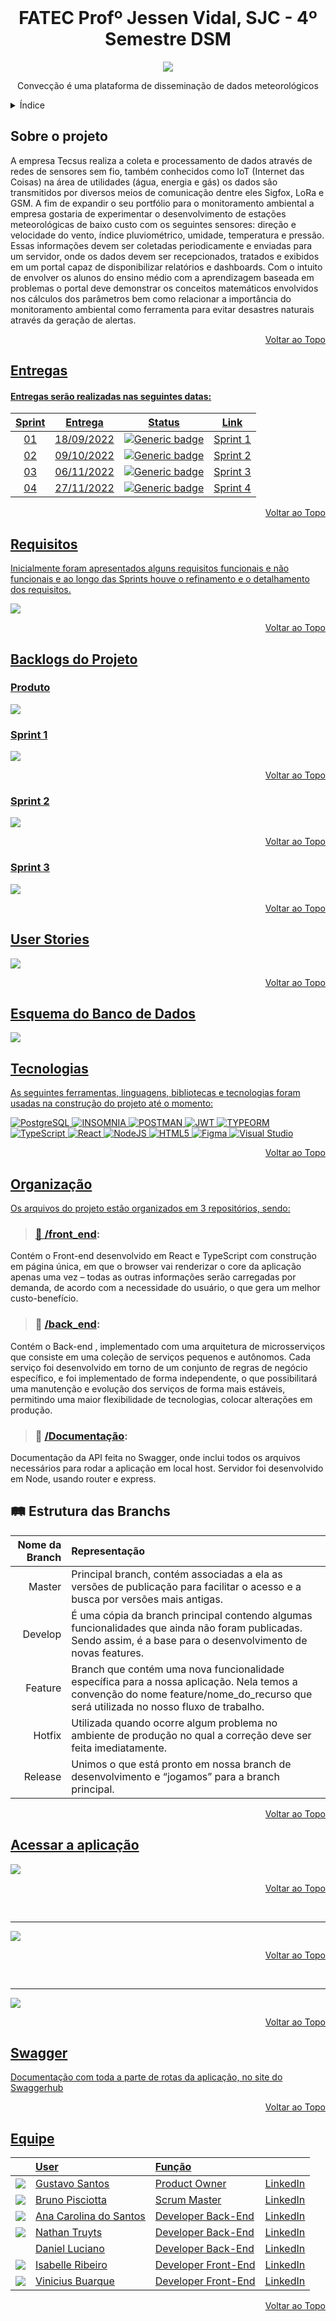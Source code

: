 <br id="topo">
<h1 align = "center"> FATEC Profº Jessen Vidal, SJC - 4º Semestre DSM </h1>
<p align = "center">
<img src = "https://github.com/Conveccao/conveccao-documentacao/blob/master/logotipo-convec%C3%A7%C3%A3o.png" >


<p align = "center"> Convecção é uma plataforma de disseminação de dados meteorológicos
 

<br>

 
<!-- ÍNDICE -->
<details>
  <summary>Índice</summary>
  <ol>
    <li>
      <a href="#Sobre">Sobre o Projeto</a>
    </li>
    <li>
      <a href="#Entregas">Entregas</a>
    </li>
    <li>
      <a href="#Requisitos">Reguisitos</a>
    </li>
    <li>
      <a href="#Backlog">Backlogs</a>
    </li>
    <li>
      <a href="#User">User Stories</a>
    </li>
     <li>
      <a href="#Tecnologias">Tecnologias</a>
    </li>
     <li>
      <a href="#Organização">Organização</a>
    </li>
    <li>
      <a href="#Execução">Execução</a>
    </li>
    <li>
      <a href="#Manual">Manual do Usuário</a>
    </li>
    <li>
      <a href="#Equipe">Equipe</a>
    </li>
  </ol>
</details>

<span id="Sobre">

## Sobre o projeto 
 

A empresa Tecsus realiza a coleta e processamento de dados através de redes de sensores sem fio, também conhecidos como IoT (Internet das Coisas) na área de utilidades (água, energia e gás) os dados são transmitidos por diversos meios de comunicação dentre eles Sigfox, LoRa e GSM. A fim de expandir o seu portfólio para o monitoramento ambiental a empresa gostaria de experimentar o desenvolvimento de estações meteorológicas de baixo custo com os seguintes sensores: direção e velocidade do vento, índice pluviométrico, umidade, temperatura e pressão. Essas informações devem ser coletadas periodicamente e enviadas para um servidor, onde os dados devem ser recepcionados, tratados e exibidos em um portal capaz de disponibilizar relatórios e dashboards. Com o intuito de envolver os alunos do ensino médio com a aprendizagem baseada em problemas o portal deve demonstrar os conceitos matemáticos envolvidos nos cálculos dos parâmetros bem como relacionar a importância do monitoramento ambiental como ferramenta para evitar desastres naturais através da geração de alertas.

<p align="right"><a href="#topo">Voltar ao Topo</p> 

<span id="Entregas">

## Entregas
  
#### Entregas serão realizadas nas seguintes datas:

**Sprint**  | **Entrega** | **Status**         | **Link**
:---------: | :------:    | :-------:          | :-------:
01          | 18/09/2022  | ![Generic badge](https://img.shields.io/badge/-Conclu%C3%ADdo-green)  | <a href="https://github.com/Conveccao/conveccao-documentacao/blob/master/entreg%C3%A1veis/sprint1.md">Sprint 1</a> |
02          | 09/10/2022  | ![Generic badge](https://img.shields.io/badge/-Conclu%C3%ADdo-green)  | <a href="https://github.com/Conveccao/conveccao-documentacao/blob/master/entreg%C3%A1veis/sprint2.md">Sprint 2</a>
03          | 06/11/2022  | ![Generic badge](https://img.shields.io/badge/-Conclu%C3%ADdo-green)  | <a href="https://github.com/Conveccao/conveccao-documentacao/blob/master/entreg%C3%A1veis/sprint3.md">Sprint 3</a>
04          | 27/11/2022  | [![Generic badge](https://img.shields.io/badge/-N%C3%A3o%20Conclu%C3%ADdo-red)](https://shields.io/)  | <a href="https://github.com/Conveccao/conveccao-documentacao/blob/master/entreg%C3%A1veis/sprint4.md">Sprint 4</a>
 
 <p align="right"><a href="#topo">Voltar ao Topo</p> 
  
 <span id="Requisitos">

## Requisitos 

Inicialmente foram apresentados alguns requisitos funcionais e não funcionais e ao longo das Sprints houve o refinamento e o detalhamento dos requisitos. 

<img src = "https://github.com/Conveccao/conveccao-documentacao/blob/master/requisitos.png">
 
 <p align="right"><a href="#topo">Voltar ao Topo</p> 
  
 <span id="Backlog">

## Backlogs do Projeto
  
### Produto

<img src = "https://github.com/Conveccao/conveccao-documentacao/blob/master/backlog-produto.png">
  
### Sprint 1
  
<img src = "https://github.com/Conveccao/conveccao-documentacao/blob/master/backlog-sprint1.png">

<p align="right"><a href="#topo">Voltar ao Topo</p> 

### Sprint 2
  
<img src = "https://github.com/Conveccao/conveccao-documentacao/blob/master/backlog-sprint2.png">

<p align="right"><a href="#topo">Voltar ao Topo</p>

### Sprint 3
  
<img src = "https://github.com/Conveccao/conveccao-documentacao/blob/master/backlog-sprint3.png">

<p align="right"><a href="#topo">Voltar ao Topo</p> 

<span id="User">

## User Stories 

<img src = "https://github.com/Conveccao/conveccao-documentacao/blob/master/userstories.png">
 
<p align="right"><a href="#topo">Voltar ao Topo</p> 


## Esquema do Banco de Dados

<img src = "https://github.com/Conveccao/conveccao-documentacao/blob/master/esquema_bancodedados.jpeg">


 <span id="Tecnologias">

## Tecnologias
  
As seguintes ferramentas, linguagens, bibliotecas e tecnologias foram usadas na construção do projeto até o momento:

![PostgreSQL](https://img.shields.io/badge/postgresql-%23007ACC.svg?style=for-the-badge&logo=postgresql&logoColor=white)
![INSOMNIA](https://img.shields.io/badge/Insomnia-black?style=for-the-badge&logo=insomnia&logoColor=5849BE)
![POSTMAN](https://img.shields.io/badge/Postman-black?style=for-the-badge&logo=postman&logoColor=white)
![JWT](https://img.shields.io/badge/JWT-black?style=for-the-badge&logo=JSON%20web%20tokens)
![TYPEORM](https://img.shields.io/badge/Typeorm-black?style=for-the-badge&logo=typeorm&logoColor=white)
![TypeScript](https://img.shields.io/badge/typescript-%23007ACC.svg?style=for-the-badge&logo=typescript&logoColor=white)
![React](https://img.shields.io/badge/react-%2320232a.svg?style=for-the-badge&logo=react&logoColor=%2361DAFB)
![NodeJS](https://img.shields.io/badge/node.js-6DA55F?style=for-the-badge&logo=node.js&logoColor=white)
![HTML5](https://img.shields.io/badge/html5-%23E34F26.svg?style=for-the-badge&logo=html5&logoColor=white)
![Figma](https://img.shields.io/badge/figma-%23F24E1E.svg?style=for-the-badge&logo=figma&logoColor=white)
![Visual Studio](https://img.shields.io/badge/Visual%20Studio-5C2D91.svg?style=for-the-badge&logo=visual-studio&logoColor=white)
 
<p align="right"><a href="#topo">Voltar ao Topo</p> 

<span id="Organização">

## Organização

Os arquivos do projeto estão organizados em 3 repositórios, sendo: 
 

> ### 📁 <a href="https://github.com/Conveccao/conveccao-frontend">/front_end</a>:
Contém o Front-end desenvolvido em React e TypeScript com construção em página única, em que o browser vai renderizar o core da aplicação apenas uma vez – todas as outras informações serão carregadas por demanda, de acordo com a necessidade do usuário, o que gera um melhor custo-benefício.

> ### 📁 <a href="https://github.com/Conveccao/conveccao-backend">/back_end</a>:
Contém o Back-end , implementado com uma arquitetura de microsserviços que consiste em uma coleção de serviços pequenos e autônomos. 
Cada serviço foi desenvolvido em torno de um conjunto de regras de negócio específico, e foi implementado de forma independente, o que possibilitará uma manutenção e evolução dos serviços de forma mais estáveis, permitindo uma maior flexibilidade de tecnologias, colocar alterações em produção.
 
> ### 📁 <a href="https://github.com/Conveccao/conveccao-documentacao">/Documentação</a>:
Documentação da API feita no Swagger, onde inclui todos os arquivos necessários para rodar a aplicação em local host. Servidor foi desenvolvido em Node, usando router e express.




## :railway_track: Estrutura das Branchs

<div>
  
| Nome da Branch | Representação
| ---------------------: | :--------------------- | 
| Master | Principal branch, contém associadas a ela as versões de publicação para facilitar o acesso e a busca por versões mais antigas. |
| Develop | É uma cópia da branch principal contendo algumas funcionalidades que ainda não foram publicadas. Sendo assim, é a base para o desenvolvimento de novas features. |
| Feature | Branch que contém uma nova funcionalidade específica para a nossa aplicação. Nela temos a convenção do nome feature/nome_do_recurso que será utilizada no nosso fluxo de trabalho. |
| Hotfix | Utilizada quando ocorre algum problema no ambiente de produção no qual a correção deve ser feita imediatamente. |
| Release | Unimos o que está pronto em nossa branch de desenvolvimento e “jogamos” para a branch principal. |



 
<p align="right"><a href="#topo">Voltar ao Topo</p> 
 
<span id="Execução">

## Acessar a aplicação

<a href="https://conveccao-dev.vercel.app/">
 <img src="https://github.com/Conveccao/conveccao-documentacao/blob/master/acessar.png" >
</a>
<p align="right"><a href="#topo">Voltar ao Topo</p>
<br>

<hr>

<a href="https://github.com/Conveccao/conveccao-frontend" >
   <img src = "https://github.com/Conveccao/conveccao-documentacao/blob/master/frontend.png">
</a>
<p align="right"><a href="#topo">Voltar ao Topo</p>
<br>

<hr>

<a href="https://github.com/Conveccao/conveccao-backend">
  <img src="https://github.com/Conveccao/conveccao-documentacao/blob/master/backend.png" >
</a>
<p align="right"><a href="#topo">Voltar ao Topo</p>
 
<span id="Manual">
 
   
## Swagger
   
 [Documentação com toda a parte de rotas da aplicação, no site do Swaggerhub](https://app.swaggerhub.com/apis-docs/Nathtruyts/Conveccao/1.0)   
 
 <p align="right"><a href="#topo">Voltar ao Topo</p> 
   
  <span id="Equipe">

## Equipe
|                                                            | User                                                | Função |  |
| :--------------------------------------------------------- | :-----------------------------------------------    | :------- | :-------|
| ![](https://avatars.githubusercontent.com/u/55259166?s=30) | [Gustavo Santos](https://github.com/gustavols)      | Product Owner | [LinkedIn](https://www.linkedin.com/in/gustavo-santos2002/) |
| ![](https://avatars.githubusercontent.com/u/52466841?s=30) | [Bruno Pisciotta](https://github.com/bruno-pisciotta281)| Scrum Master | [LinkedIn](https://www.linkedin.com/in/bruno-pisciotta-577216198/) 
| ![](https://avatars.githubusercontent.com/u/78958795?s=30) | [Ana Carolina do Santos](https://github.com/annakks)|  Developer Back-End    | [LinkedIn](https://www.linkedin.com/in/ana-santos-856436145/) |
| ![](https://avatars.githubusercontent.com/u/78803504?s=30) | [Nathan Truyts](https://github.com/Nathtruyts)      |   Developer Back-End    | [LinkedIn](https://www.linkedin.com/in/nathan-truyts-43737020a/) |
| ![]()                                                     |  [Daniel Luciano](https://github.com/daniellsfilho)  | Developer Back-End | [LinkedIn](https://www.linkedin.com/in/daniel-filho-3b6583209/) |
| ![](https://avatars.githubusercontent.com/u/79321198?s=30) | [Isabelle Ribeiro](https://github.com/drisabelles)  | Developer Front-End | [LinkedIn](https://www.linkedin.com/in/drisabelles/) |
| ![](https://avatars.githubusercontent.com/u/69692614?s=30) | [Vinicius Buarque](https://github.com/vbuarque)     | Developer Front-End | [LinkedIn](https://www.linkedin.com/in/vinicius-buarque-de-gusm%C3%A3o-catonho-9b11911a7/) |


<p align="right"><a href="#topo">Voltar ao Topo</p> 
